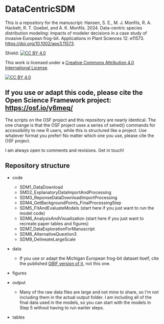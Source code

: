 # DataCentricSDM
This is a repository for the manuscript: Hansen, S. E., M. J. Monfils, R. A. Hackett, R. T. Goebel, and A. K. Monfils. 2024. Data-centric species distribution modeling: Impacts of modeler decisions in a case study of invasive European frog-bit. Applications in Plant Sciences 12: e11573. https://doi.org/10.1002/aps3.11573.

Shield: [![CC BY 4.0][cc-by-shield]][cc-by]

This work is licensed under a
[Creative Commons Attribution 4.0 International License][cc-by].

[![CC BY 4.0][cc-by-image]][cc-by]

[cc-by]: http://creativecommons.org/licenses/by/4.0/
[cc-by-image]: https://i.creativecommons.org/l/by/4.0/88x31.png
[cc-by-shield]: https://img.shields.io/badge/License-CC%20BY%204.0-lightgrey.svg

## If you use or adapt this code, please cite the Open Science Framework project: https://osf.io/y6meq/

The scripts on the OSF project and this repository are nearly identical. The one change is that the OSF project uses a series of setwd() commands for accessibility to new R users, while this is structured like a project. Use whatever format you prefer! No matter which one you use, please cite the OSF project.

I am always open to comments and revisions. Get in touch!

## Repository structure
* code
  * SDM1_DataDownload
  * SMD2_ExplanatoryDataImportAndProcessing
  * SDM3_ReponseDataDownloadImportProcessing
  * SDM4_GetBackgroundPoints_FinalProcessingStep
  * SDM5_FitAndEvaluateModels (start here if you just want to run the model code)
  * SDM6_AnalysisAndVisualization (start here if you just want to recreate paper tables and figures)
  * SDM7_DataExplorationForManuscript
  * SDM8_AlternativeQuestion3
  * SDM9_DelineateLargeScale
 
* data
  * If you use or adapt the Michigan European frog-bit dataset itself, cite the published [GBIF version of it](https://www.gbif.org/dataset/71454d8a-6e9c-49f5-bf37-353f9ad2e2b9), not this one.

 * figures

 * output
   * Many of the raw data files are large and not mine to share, so I'm not including them in the actual output folder. I am including all of the final data used in the models, so you can start with the models in Step 5 without having to run earlier steps.

  * tables
